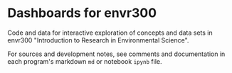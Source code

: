 # Dashboards for envr300

Code and data for interactive exploration of concepts and data sets in envr300 "Introduction to Research in Environmental Science".

For sources and development notes, see comments and documentation in each program's markdown `md` or notebook `ipynb` file.

